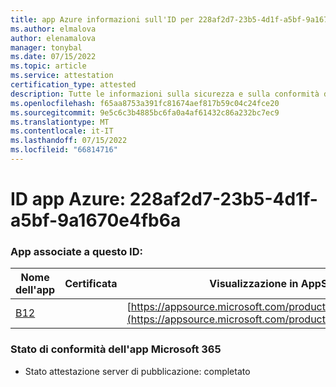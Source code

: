 ```yaml
---
title: app Azure informazioni sull'ID per 228af2d7-23b5-4d1f-a5bf-9a1670e4fb6a
ms.author: elmalova
author: elenamalova
manager: tonybal
ms.date: 07/15/2022
ms.topic: article
ms.service: attestation
certification_type: attested
description: Tutte le informazioni sulla sicurezza e sulla conformità disponibili per 228af2d7-23b5-4d1f-a5bf-9a1670e4fb6a.
ms.openlocfilehash: f65aa8753a391fc81674aef817b59c04c24fce20
ms.sourcegitcommit: 9e5c6c3b4885bc6fa0a4af61432c86a232bc7ec9
ms.translationtype: MT
ms.contentlocale: it-IT
ms.lasthandoff: 07/15/2022
ms.locfileid: "66814716"
---
```

# <a name="azure-app-id-228af2d7-23b5-4d1f-a5bf-9a1670e4fb6a"></a>ID app Azure: 228af2d7-23b5-4d1f-a5bf-9a1670e4fb6a


### <a name="apps-associated-with-this-id"></a>App associate a questo ID:
| **Nome dell'app** | **Certificata** | **Visualizzazione in AppSource** |
|--------------|---------------|-----------------------|
| [B12](../forward/WA200004073.md) |  | [https://appsource.microsoft.com/product/office/WA200004073](https://appsource.microsoft.com/product/office/WA200004073) |

### <a name="microsoft-365-app-compliance-status"></a>Stato di conformità dell'app Microsoft 365
- Stato attestazione server di pubblicazione: completato
